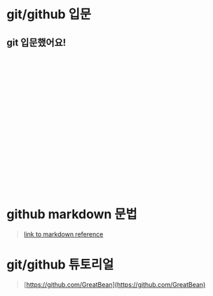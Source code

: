 # git/github 입문
## git 입문했어요!
<img scr = "https://octodex.github.com/images/welcometocat.png" height ="300">



# github markdown 문법
>[link to markdown reference](https://guides.github.com/features/mastering-markdown/)



 
# git/github 튜토리얼
>[https://github.com/GreatBean](https://github.com/GreatBean)
